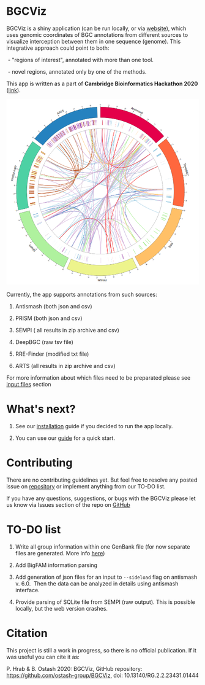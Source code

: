 # BGCViz

BGCViz is a shiny application (can be run locally, or via [website](https://ostash-group.shinyapps.io/BGCViz/)), which uses genomic coordinates of BGC annotations from different sources to visualize interception between them in one sequence (genome). This integrative approach could point to both:

 - "regions of interest", annotated with more than one tool.

 - novel regions, annotated only by one of the methods.

  

This app is written as a part of **Cambridge Bioinformatics Hackathon 2020** ([link](https://cambiohack.uk)). 

  

![Biocircos](images/biocircos.png)

  

Currently, the app supports annotations from such sources:

1. Antismash (both json and csv)

2. PRISM (both json and csv)

3. SEMPI ( all results in zip archive and csv)

4. DeepBGC (raw tsv file)

5. RRE-Finder (modified txt file)

6. ARTS (all results in zip archive and csv)

  

For more information about which files need to be preparated please see [input files](Input_files_options.md) section

# What's next?

1. See our [installation](Installation.md) guide if you decided to run the app locally.

2. You can use our [guide](Quick_start.md) for a quick start.
  

# Contributing

There are no contributing guidelines yet. But feel free to resolve any posted issue on [repository](https://github.com/ostash-group/BGCViz/issues) or implement anything from our TO-DO list. 

If you have any questions, suggestions, or bugs with the BGCViz please let us know via Issues section of the repo on [GitHub](https://github.com/ostash-group/BGCViz/issues)

# TO-DO list

1. Write all group information within one GenBank file (for now separate files are generated. More info [here](Additional_analysis.md))

2. Add BigFAM information parsing

3. Add generation of json files for an input to `--sideload` flag on antismash v. 6.0.  Then the data can be analyzed in details using antismash interface.

4. Provide parsing of SQLite file from SEMPI (raw output). This is possible locally, but the web version crashes.

  

# Citation

This project is still a work in progress, so there is no official publication. If it was useful you can cite it as: 

P. Hrab & B. Ostash 2020: BGCViz, GitHub repository: https://github.com/ostash-group/BGCViz, doi: 10.13140/RG.2.2.23431.01444
